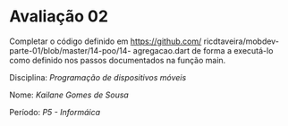 # Avaliação 02 

Completar o código definido em https://github.com/ ricdtaveira/mobdev-parte-01/blob/master/14-poo/14- agregacao.dart de forma a executá-lo como definido nos passos documentados na função main.

Disciplina: *Programação de dispositivos móveis* 

Nome: *Kailane Gomes de Sousa* 

Período: *P5 - Informáica*
